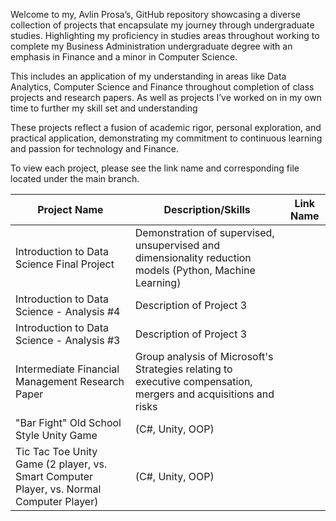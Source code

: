 Welcome to my, Avlin Prosa’s, GitHub repository showcasing a diverse collection of projects that encapsulate my journey through undergraduate studies. Highlighting my proficiency in studies areas throughout working to complete my Business Administration undergraduate degree with an emphasis in Finance and a minor in Computer Science. 

 This includes an application of my understanding in areas like Data Analytics, Computer Science  and Finance throughout completion of class projects and research papers. As well as projects I’ve worked on in my own time to further my skill set and understanding 

These projects reflect a fusion of academic rigor, personal exploration, and practical application, demonstrating my commitment to continuous learning and passion for technology and Finance. 

To view each project, please see the link name and corresponding file located under the main branch. 

| Project Name | Description/Skills | Link Name   |
| ------------ | ----------- | ----------- |
| Introduction to Data Science Final Project | Demonstration of supervised, unsupervised and dimensionality reduction models (Python, Machine Learning)| 
| Introduction to Data Science - Analysis #4 | Description of Project 3 |  |
| Introduction to Data Science - Analysis #3 | Description of Project 3 |  |
| Intermediate Financial Management Research Paper | Group analysis of Microsoft's Strategies relating to executive compensation, mergers and acquisitions and risks |
| "Bar Fight" Old School Style Unity Game | (C#, Unity, OOP) |  |
| Tic Tac Toe Unity Game (2 player, vs. Smart Computer Player, vs. Normal Computer Player)  | (C#, Unity, OOP) |  |
